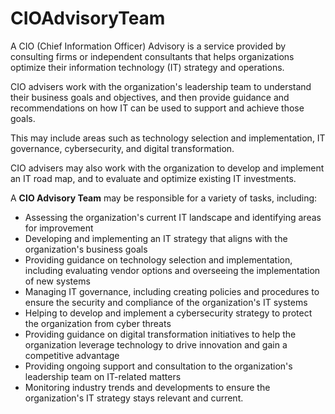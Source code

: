 # CIOAdvisoryTeam

A CIO (Chief Information Officer) Advisory is a service provided by consulting firms or independent consultants that helps organizations optimize their information technology (IT) strategy and operations.

CIO advisers work with the organization's leadership team to understand their business goals and objectives, and then provide guidance and recommendations on how IT can be used to support and achieve those goals.

This may include areas such as technology selection and implementation, IT governance, cybersecurity, and digital transformation.

CIO advisers may also work with the organization to develop and implement an IT road map, and to evaluate and optimize existing IT investments.

A **CIO Advisory Team** may be responsible for a variety of tasks, including:
- Assessing the organization's current IT landscape and identifying areas for improvement
- Developing and implementing an IT strategy that aligns with the organization's business goals
- Providing guidance on technology selection and implementation, including evaluating vendor options and overseeing the implementation of new systems
- Managing IT governance, including creating policies and procedures to ensure the security and compliance of the organization's IT systems
- Helping to develop and implement a cybersecurity strategy to protect the organization from cyber threats
- Providing guidance on digital transformation initiatives to help the organization leverage technology to drive innovation and gain a competitive advantage
- Providing ongoing support and consultation to the organization's leadership team on IT-related matters
- Monitoring industry trends and developments to ensure the organization's IT strategy stays relevant and current.